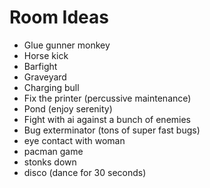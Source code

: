 # Room Ideas

- Glue gunner monkey
- Horse kick
- Barfight
- Graveyard
- Charging bull
- Fix the printer (percussive maintenance)
- Pond (enjoy serenity)
- Fight with ai against a bunch of enemies
- Bug exterminator (tons of super fast bugs)
- eye contact with woman
- pacman game
- stonks down
- disco (dance for 30 seconds)
